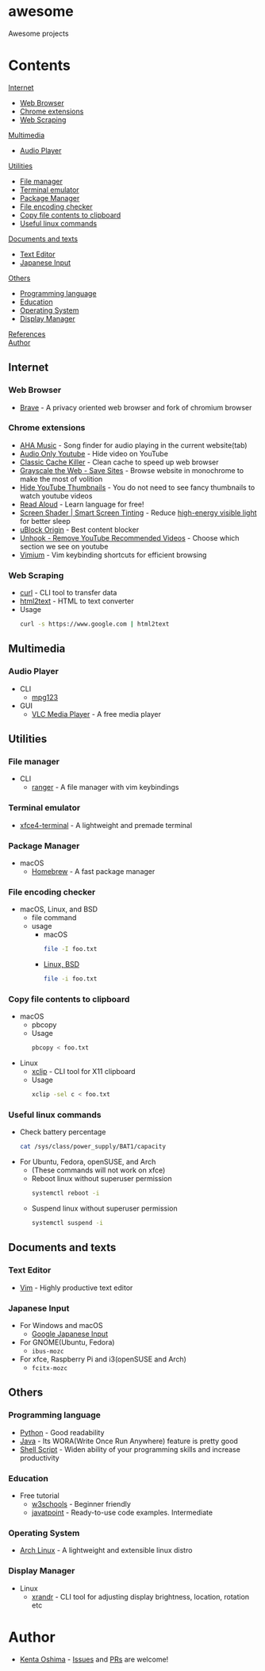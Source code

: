 # awesome
Awesome projects

# Contents
<a href="#Internet">Internet</a><br>
-  <a href="#Web-Browser">Web Browser</a><br>
-  <a href="#Chrome-extensions">Chrome extensions</a><br>
-  <a href="#Web-Scraping">Web Scraping</a><br>

<a href="#Multimedia">Multimedia</a><br>
-  <a href="#Audio-Player">Audio Player</a><br>

<a href="#Utilities">Utilities</a><br>
-  <a href="#File-manager">File manager</a><br>
-  <a href="#Terminal-emulator">Terminal emulator</a><br>
-  <a href="#Package-Manager">Package Manager</a><br>
-  <a href="#File-encoding-checker">File encoding checker</a><br>
-  <a href="#Copy-file-contents-to-clipboard">Copy file contents to clipboard</a><br>
-  <a href="#Useful-linux-commands">Useful linux commands</a><br>

<a href="#Documents-and-texts">Documents and texts</a><br>
-  <a href="#Text-Editor">Text Editor</a><br>
-  <a href="#Japanese-Input">Japanese Input</a><br>

<a href="#Others">Others</a><br>
-  <a href="#Programming-language">Programming language</a><br>
-  <a href="#Education">Education</a><br>
-  <a href="#Operating-System">Operating System</a><br>
-  <a href="#Display-Manager">Display Manager</a><br>

<a href="#References">References</a><br>
<a href="#Author">Author</a><br>

## Internet 
### Web Browser
  - [Brave](https://brave.com/) - A privacy oriented web browser and fork of chromium browser 
### Chrome extensions
  - [AHA Music](https://chrome.google.com/webstore/detail/aha-music-song-finder-for/dpacanjfikmhoddligfbehkpomnbgblf) - Song finder for audio playing in the current website(tab)
  - [Audio Only Youtube](https://chrome.google.com/webstore/detail/audio-only-youtube/pkocpiliahoaohbolmkelakpiphnllog) - Hide video on YouTube
  - [Classic Cache Killer](https://chrome.google.com/webstore/detail/classic-cache-killer/kkmknnnjliniefekpicbaaobdnjjikfp) - Clean cache to speed up web browser
  - [Grayscale the Web - Save Sites](https://chrome.google.com/webstore/detail/grayscale-the-web-save-si/mblmpdpfppogibmoobibfannckeeleag) - Browse website in monochrome to make the most of volition
  - [Hide YouTube Thumbnails](https://chrome.google.com/webstore/detail/hide-youtube-thumbnails/phmcfcbljjdlomoipaffekhgfnpndbef?hl=en) - You do not need to see fancy thumbnails to watch youtube videos
  - [Read Aloud](https://chrome.google.com/webstore/detail/read-aloud-a-text-to-spee/hdhinadidafjejdhmfkjgnolgimiaplp) - Learn language for free!
  - [Screen Shader | Smart Screen Tinting](https://chrome.google.com/webstore/detail/screen-shader-smart-scree/fmlboobidmkelggdainpknloccojpppi) - Reduce [high-energy visible light](https://en.wikipedia.org/wiki/Biological_effects_of_high-energy_visible_light) for better sleep
  - [uBlock Origin](https://chrome.google.com/webstore/detail/ublock-origin/cjpalhdlnbpafiamejdnhcphjbkeiagm) - Best content blocker
  - [Unhook - Remove YouTube Recommended Videos](https://chrome.google.com/webstore/detail/unhook-remove-youtube-rec/khncfooichmfjbepaaaebmommgaepoid) - Choose which section we see on youtube
  - [Vimium](https://chrome.google.com/webstore/detail/vimium/dbepggeogbaibhgnhhndojpepiihcmeb) - Vim keybinding shortcuts for efficient browsing

### Web Scraping
  - [curl](https://curl.se/) - CLI tool to transfer data
  - [html2text](https://github.com/grobian/html2text) - HTML to text converter
  - Usage
    ```sh
    curl -s https://www.google.com | html2text
    ```

## Multimedia
### Audio Player
  - CLI
    - [mpg123](https://mpg123.de/)
  - GUI
    - [VLC Media Player](https://www.videolan.org/vlc/) - A free media player

## Utilities
### File manager
  - CLI
    - [ranger](https://github.com/ranger/ranger) - A file manager with vim keybindings

### Terminal emulator
  - [xfce4-terminal](https://docs.xfce.org/apps/xfce4-terminal/start) - A lightweight and premade terminal

### Package Manager 
  - macOS 
    - [Homebrew](https://brew.sh/) - A fast package manager

### File encoding checker
  - macOS, Linux, and BSD
    - file command
    - usage
      - macOS
        ```sh
        file -I foo.txt
        ```
      - [Linux, BSD](https://www.freebsd.org/cgi/man.cgi?query=file&manpath=FreeBSD+13.1-RELEASE+and+Ports)
        ```sh
        file -i foo.txt
        ```

### Copy file contents to clipboard
  - macOS
    - pbcopy
    - Usage
      ```sh
      pbcopy < foo.txt
      ```
  - Linux
    - [xclip](https://github.com/astrand/xclip) - CLI tool for X11 clipboard
    - Usage
      ```sh
      xclip -sel c < foo.txt
      ```

### Useful linux commands 
  - Check battery percentage
    ```sh
    cat /sys/class/power_supply/BAT1/capacity
    ```
  - For Ubuntu, Fedora, openSUSE, and Arch
    - (These commands will not work on xfce)
    - Reboot linux without superuser permission
      ```sh
      systemctl reboot -i
      ```
    - Suspend linux without superuser permission
      ```sh
      systemctl suspend -i
      ```

## Documents and texts
### Text Editor
  - [Vim](https://www.vim.org/) - Highly productive text editor

### Japanese Input
  - For Windows and macOS
    - [Google Japanese Input](https://www.google.co.jp/ime/)
  - For GNOME(Ubuntu, Fedora)
    - `ibus-mozc`
  - For xfce, Raspberry Pi and i3(openSUSE and Arch)
    - `fcitx-mozc`

## Others
### Programming language
  - [Python](https://www.python.org/) - Good readability
  - [Java](https://www.java.com/en/) - Its WORA(Write Once Run Anywhere) feature is pretty good
  - [Shell Script](https://www.gnu.org/software/bash/) - Widen ability of your programming skills and increase productivity

### Education
  - Free tutorial
    - [w3schools](https://www.w3schools.com/) - Beginner friendly
    - [javatpoint](https://www.javatpoint.com/) - Ready-to-use code examples. Intermediate

### Operating System
  - [Arch Linux](https://archlinux.org/) - A lightweight and extensible linux distro

### Display Manager
  - Linux
    - [xrandr](https://github.com/freedesktop/xorg-xrandr) - CLI tool for adjusting display brightness, location, rotation etc

# Author
- [Kenta Oshima](https://github.com/mxvish) - [Issues](https://github.com/mxvish/awesome/issues) and [PRs](https://github.com/mxvish/awesome/issues) are welcome!
